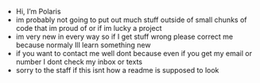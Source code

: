 - Hi, I’m Polaris
- im probably not going to put out much stuff outside of small chunks of code that im proud of or if im lucky a project
- im very new in every way so if I get stuff wrong please correct me because normaly Ill learn something new
- if you want to contact me well dont because even if you get my email or number I dont check my inbox or texts
- sorry to the staff if this isnt how a readme is supposed to look 

<!---
ARK-P0LARIS/ARK-P0LARIS is a ✨ special ✨ repository because its `README.md` (this file) appears on your GitHub profile.
You can click the Preview link to take a look at your changes.
--->
